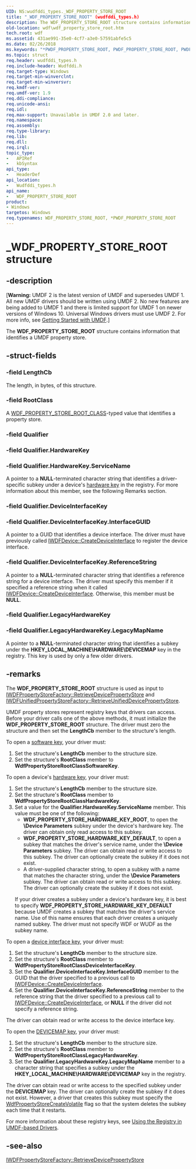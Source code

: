 ```yaml
---
UID: NS:wudfddi_types._WDF_PROPERTY_STORE_ROOT
title: "_WDF_PROPERTY_STORE_ROOT" (wudfddi_types.h)
description: The WDF_PROPERTY_STORE_ROOT structure contains information that identifies a UMDF property store.
old-location: wdf\wdf_property_store_root.htm
tech.root: wdf
ms.assetid: 431ae991-35e0-4cf7-a3e0-57591abfe5c5
ms.date: 02/26/2018
ms.keywords: "*PWDF_PROPERTY_STORE_ROOT, PWDF_PROPERTY_STORE_ROOT, PWDF_PROPERTY_STORE_ROOT structure pointer, WDF_PROPERTY_STORE_ROOT, WDF_PROPERTY_STORE_ROOT structure, _WDF_PROPERTY_STORE_ROOT, umdf.wdf_property_store_root, umdfstructs_7024c360-9ab7-4eea-ba66-c45c5912dfaa.xml, wdf.wdf_property_store_root, wudfddi_types/PWDF_PROPERTY_STORE_ROOT, wudfddi_types/WDF_PROPERTY_STORE_ROOT"
ms.topic: struct
req.header: wudfddi_types.h
req.include-header: Wudfddi.h
req.target-type: Windows
req.target-min-winverclnt: 
req.target-min-winversvr: 
req.kmdf-ver: 
req.umdf-ver: 1.9
req.ddi-compliance: 
req.unicode-ansi: 
req.idl: 
req.max-support: Unavailable in UMDF 2.0 and later.
req.namespace: 
req.assembly: 
req.type-library: 
req.lib: 
req.dll: 
req.irql: 
topic_type:
-	APIRef
-	kbSyntax
api_type:
-	HeaderDef
api_location:
-	Wudfddi_types.h
api_name:
-	WDF_PROPERTY_STORE_ROOT
product:
- Windows
targetos: Windows
req.typenames: WDF_PROPERTY_STORE_ROOT, *PWDF_PROPERTY_STORE_ROOT
---
```


# _WDF_PROPERTY_STORE_ROOT structure


## -description


<p class="CCE_Message">[<b>Warning:</b> UMDF 2 is the latest version of UMDF and supersedes UMDF 1.  All new UMDF drivers should be written using UMDF 2.  No new features are being added to UMDF 1 and there is limited support for UMDF 1 on newer versions of Windows 10.  Universal Windows drivers must use UMDF 2.  For more info, see <a href="https://docs.microsoft.com/windows-hardware/drivers/wdf/getting-started-with-umdf-version-2">Getting Started with UMDF</a>.]

The <b>WDF_PROPERTY_STORE_ROOT</b> structure contains information that identifies a UMDF property store. 


## -struct-fields




### -field LengthCb

The length, in bytes, of this structure.


### -field RootClass

A <a href="https://msdn.microsoft.com/library/windows/hardware/ff561458">WDF_PROPERTY_STORE_ROOT_CLASS</a>-typed value that identifies a property store.


### -field Qualifier


### -field Qualifier.HardwareKey


### -field Qualifier.HardwareKey.ServiceName

A pointer to a <b>NULL</b>-terminated character string that identifies a driver-specific subkey under a device's <a href="https://docs.microsoft.com/windows-hardware/drivers/wdf/using-the-registry-in-umdf-1-x-drivers">hardware key</a> in the registry. For more information about this member, see the following Remarks section.


### -field Qualifier.DeviceInterfaceKey


### -field Qualifier.DeviceInterfaceKey.InterfaceGUID

A pointer to a GUID that identifies a device interface. The driver must have previously called <a href="https://msdn.microsoft.com/library/windows/hardware/ff557016">IWDFDevice::CreateDeviceInterface</a> to register the device interface.


### -field Qualifier.DeviceInterfaceKey.ReferenceString

A pointer to a <b>NULL</b>-terminated character string that identifies a reference string for a device interface. The driver must specify this member if it specified a reference string when it called <a href="https://msdn.microsoft.com/library/windows/hardware/ff557016">IWDFDevice::CreateDeviceInterface</a>. Otherwise, this member must be <b>NULL</b>.


### -field Qualifier.LegacyHardwareKey


### -field Qualifier.LegacyHardwareKey.LegacyMapName

A pointer to a <b>NULL</b>-terminated character string that identifies a subkey under the <b>HKEY_LOCAL_MACHINE\HARDWARE\DEVICEMAP</b> key in the registry. This key is used by only a few older drivers.


## -remarks



The <b>WDF_PROPERTY_STORE_ROOT</b> structure is used as input to <a href="https://msdn.microsoft.com/library/windows/hardware/ff560228">IWDFPropertyStoreFactory::RetrieveDevicePropertyStore</a> and <a href="https://msdn.microsoft.com/A54E56A6-9A6C-435D-83FD-84BB0E072C74">IWDFUnifiedPropertyStoreFactory::RetrieveUnifiedDevicePropertyStore</a>.

UMDF property stores represent registry keys that drivers can access. Before your driver calls one of the above methods, it must initialize the <b>WDF_PROPERTY_STORE_ROOT</b> structure. The driver must zero the structure and then set the <b>LengthCb</b> member to the structure's length.

To open a <a href="https://docs.microsoft.com/windows-hardware/drivers/wdf/using-the-registry-in-umdf-1-x-drivers">software key</a>, your driver must:

<ol>
<li>
Set the structure's <b>LengthCb</b> member to the structure size.

</li>
<li>
Set the structure's <b>RootClass</b> member to <b>WdfPropertyStoreRootClassSoftwareKey</b>.

</li>
</ol>
To open a device's <a href="https://docs.microsoft.com/windows-hardware/drivers/wdf/using-the-registry-in-umdf-1-x-drivers">hardware key</a>, your driver must:

<ol>
<li>
Set the structure's <b>LengthCb</b> member to the structure size.

</li>
<li>
Set the structure's <b>RootClass</b> member to <b>WdfPropertyStoreRootClassHardwareKey</b>.

</li>
<li>
Set a value for the <b>Qualifier.HardwareKey.ServiceName</b> member. This value must be one of the following:<ul>
<li>
<b>WDF_PROPERTY_STORE_HARDWARE_KEY_ROOT</b>, to open the <b>\Device Parameters</b> subkey under the device's hardware key. The driver can obtain only read access to this subkey.

</li>
<li>
<b>WDF_PROPERTY_STORE_HARDWARE_KEY_DEFAULT</b>, to open a subkey that matches the driver's service name, under the <b>\Device Parameters</b> subkey. The driver can obtain read or write access to this subkey. The driver can optionally create the subkey if it does not exist.

</li>
<li>
A driver-supplied character string, to open a subkey with a name that matches the character string, under the <b>\Device Parameters</b> subkey. The driver can obtain read or write access to this subkey. The driver can optionally create the subkey if it does not exist.

</li>
</ul>


If your driver creates a subkey under a device's hardware key, it is best to specify <b>WDF_PROPERTY_STORE_HARDWARE_KEY_DEFAULT</b> because UMDF creates a subkey that matches the driver's service name. Use of this name ensures that each driver creates a uniquely named subkey. The driver must not specify WDF or WUDF as the subkey name.

</li>
</ol>
To open a <a href="https://docs.microsoft.com/windows-hardware/drivers/wdf/using-the-registry-in-umdf-1-x-drivers">device interface key</a>, your driver must:

<ol>
<li>
Set the structure's <b>LengthCb</b> member to the structure size.

</li>
<li>
Set the structure's <b>RootClass</b> member to <b>WdfPropertyStoreRootClassDeviceInterfaceKey</b>.

</li>
<li>
Set the <b>Qualifier.DeviceInterfaceKey.InterfaceGUID</b> member to the GUID that the driver specified to a previous call to <a href="https://msdn.microsoft.com/library/windows/hardware/ff557016">IWDFDevice::CreateDeviceInterface</a>.

</li>
<li>
Set the <b>Qualifier.DeviceInterfaceKey.ReferenceString</b> member to the reference string that the driver specified to a previous call to <a href="https://msdn.microsoft.com/library/windows/hardware/ff557016">IWDFDevice::CreateDeviceInterface</a>, or <b>NULL</b> if the driver did not specify a reference string.

</li>
</ol>
The driver can obtain read or write access to the device interface key. 

To open the <a href="https://docs.microsoft.com/windows-hardware/drivers/wdf/using-the-registry-in-umdf-1-x-drivers">DEVICEMAP key</a>, your driver must:

<ol>
<li>
Set the structure's <b>LengthCb</b> member to the structure size.

</li>
<li>
Set the structure's <b>RootClass</b> member to <b>WdfPropertyStoreRootClassLegacyHardwareKey</b>.

</li>
<li>
Set the <b>Qualifier.LegacyHardwareKey.LegacyMapName</b> member to a character string that specifies a subkey under the <b>HKEY_LOCAL_MACHINE\HARDWARE\DEVICEMAP</b> key in the registry.

</li>
</ol>
The driver can obtain read or write access to the specified subkey under the <b>DEVICEMAP</b> key. The driver can optionally create the subkey if it does not exist. However, a driver that creates this subkey must specify the <a href="https://msdn.microsoft.com/bd64ef0d-b2e7-4f82-87a8-77fe98677fd9">WdfPropertyStoreCreateVolatile</a> flag so that the system deletes the subkey each time that it restarts.

For more information about these registry keys, see <a href="https://docs.microsoft.com/windows-hardware/drivers/wdf/using-the-registry-in-umdf-1-x-drivers">Using the Registry in UMDF-based Drivers</a>.




## -see-also




<a href="https://msdn.microsoft.com/library/windows/hardware/ff560228">IWDFPropertyStoreFactory::RetrieveDevicePropertyStore</a>
 

 

